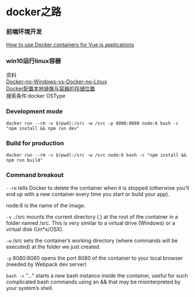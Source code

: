 # docker之路

### 前端环境开发
[How to use Docker containers for Vue.js applications](http://vuetips.com/use-docker-containers)
### win10运行linux容器
资料<br/>
[Docker-no-Windows-vs-Docker-no-Linux](https://github.com/luizcarlosfaria/kb/wiki/Docker-no-Windows-vs-Docker-no-Linux)<br/>
[Docker配置本地镜像与容器的存储位置](https://blog.csdn.net/wenwenxiong/article/details/78728696)<br/>
搜索条件:docker OSType


### Development mode
```
docker run --rm -v $(pwd):/src -w /src -p 8080:8080 node:6 bash -c "npm install && npm run dev"
```

### Build for production
```
docker run --rm -v $(pwd):/src -w /src node:6 bash -c "npm install && npm run build"
```

### Command breakout
`--rm` tells Docker to delete the container when it is stopped (otherwise you’ll end up with a new container every time you start or build your app).

node:6 is the name of the image.

`-v` .:/src mounts the current directory (.) at the root of the container in a folder named /src. This is very similar to a virtual drive (Windows) or a virtual disk (Un*x/OSX).

`-w` /src sets the container’s working directory (where commands will be executed) at the folder we just created.

`-p` 8080:8080 opens the port 8080 of the container to your local browser (needed by Webpack dev server)

`bash -c` "..." starts a new bash instance inside the container, useful for such complicated bash commands using an && that may be misinterpreted by your system’s shell.